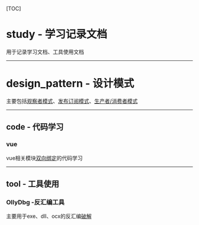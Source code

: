 [TOC]
# study - 学习记录文档

用于记录学习文档、工具使用文档

-------------------------------------------------------------
# design_pattern - 设计模式
  主要包括[观察者模式](./design_pattern/observer_pattern.md)、[发布订阅模式](design_pattern\pubilsh_subscribe.md)、[生产者/消费者模式](./design_pattern/production_consumer.md)
  
--------------------------------------------------------------
## code - 代码学习

### vue
  vue相关模块[双向绑定](./code/vue/core_study.md)的代码学习


--------------------------------------------------------------
## tool - 工具使用
###  OllyDbg -反汇编工具
  主要用于exe、dll、ocx的反汇编[破解](./tool/OllyDbg/index.md)
